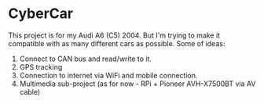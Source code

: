 # CyberCar
This project is for my Audi A6 (C5) 2004. But I'm trying to make it compatible with as many different cars as possible.
Some of ideas:
1. Connect to CAN bus and read/write to it.
2. GPS tracking
3. Connection to internet via WiFi and mobile connection.
4. Multimedia sub-project (as for now - RPi + Pioneer AVH-X7500BT via AV cable)
